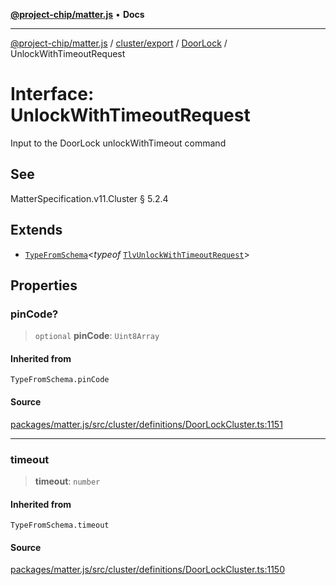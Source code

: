 [**@project-chip/matter.js**](../../../../../README.md) • **Docs**

***

[@project-chip/matter.js](../../../../../modules.md) / [cluster/export](../../../README.md) / [DoorLock](../README.md) / UnlockWithTimeoutRequest

# Interface: UnlockWithTimeoutRequest

Input to the DoorLock unlockWithTimeout command

## See

MatterSpecification.v11.Cluster § 5.2.4

## Extends

- [`TypeFromSchema`](../../../../../tlv/export/README.md#typefromschemas)\<*typeof* [`TlvUnlockWithTimeoutRequest`](../README.md#tlvunlockwithtimeoutrequest)\>

## Properties

### pinCode?

> `optional` **pinCode**: `Uint8Array`

#### Inherited from

`TypeFromSchema.pinCode`

#### Source

[packages/matter.js/src/cluster/definitions/DoorLockCluster.ts:1151](https://github.com/project-chip/matter.js/blob/7a8cbb56b87d4ccf34bec5a9a95ab40a1711324f/packages/matter.js/src/cluster/definitions/DoorLockCluster.ts#L1151)

***

### timeout

> **timeout**: `number`

#### Inherited from

`TypeFromSchema.timeout`

#### Source

[packages/matter.js/src/cluster/definitions/DoorLockCluster.ts:1150](https://github.com/project-chip/matter.js/blob/7a8cbb56b87d4ccf34bec5a9a95ab40a1711324f/packages/matter.js/src/cluster/definitions/DoorLockCluster.ts#L1150)
